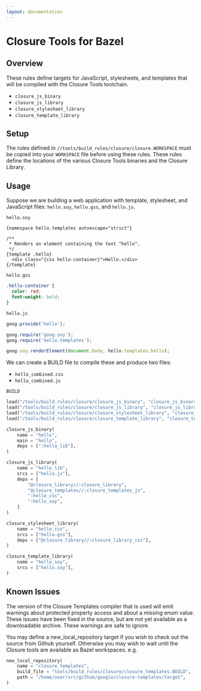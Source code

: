 ```yaml
---
layout: documentation
---
```


# Closure Tools for Bazel

## Overview

These rules define targets for JavaScript, stylesheets, and templates that will
be compiled with the Closure Tools toolchain.

* `closure_js_binary`
* `closure_js_library`
* `closure_stylesheet_library`
* `closure_template_library`

## Setup

The rules defined in `//tools/build_rules/closure/closure.WORKSPACE` must be
copied into your `WORKSPACE` file before using these rules. These rules define
the locations of the various Closure Tools binaries and the Closure Library.

## Usage

Suppose we are building a web application with template, stylesheet, and
JavaScript files: `hello.soy`, `hello.gss`, and `hello.js`.

`hello.soy`

```
{namespace hello.templates autoescape="strict"}

/**
 * Renders an element containing the text "hello".
 */
{template .hello}
  <div class="{css hello-container}">Hello.</div>
{/template}
```

`hello.gss`

```css
.hello-container {
  color: red;
  font-weight: bold;
}
```

`hello.js`

```javascript
goog.provide('hello');

goog.require('goog.soy');
goog.require('hello.templates');

goog.soy.renderElement(document.body, hello.templates.hello);
```

We can create a BUILD file to compile these and produce two files:

* `hello_combined.css`
* `hello_combined.js`

`BUILD`

```python
load("/tools/build_rules/closure/closure_js_binary", "closure_js_binary")
load("/tools/build_rules/closure/closure_js_library", "closure_js_library")
load("/tools/build_rules/closure/closure_stylesheet_library", "closure_stylesheet_library")
load("/tools/build_rules/closure/closure_template_library", "closure_template_library")

closure_js_binary(
    name = "hello",
    main = "hello",
    deps = [":hello_lib"],
)

closure_js_library(
    name = "hello_lib",
    srcs = ["hello.js"],
    deps = [
        "@closure_library//:closure_library",
        "@closure_templates//:closure_templates_js",
        ":hello_css",
        ":hello_soy",
    ]
)

closure_stylesheet_library(
    name = "hello_css",
    srcs = ["hello.gss"],
    deps = ["@closure_library//:closure_library_css"],
)

closure_template_library(
    name = "hello_soy",
    srcs = ["hello.soy"],
)
```

## Known Issues

The version of the Closure Templates compiler that is used will emit warnings
about protected property access and about a missing enum value. These issues
have been fixed in the source, but are not yet available as a downloadable
archive. These warnings are safe to ignore.

You may define a new_local_repository target if you wish to check out the source
from Github yourself. Otherwise you may wish to wait until the Closure tools are
available as Bazel workspaces. e.g.

```python
new_local_repository(
    name = "closure_templates",
    build_file = "tools/build_rules/closure/closure_templates.BUILD",
    path = "/home/user/src/github/google/closure-templates/target",
)
```

